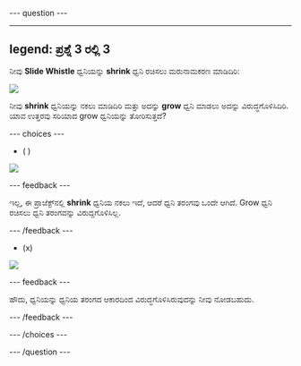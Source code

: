 --- question ---

---
legend: ಪ್ರಶ್ನೆ 3 ರಲ್ಲಿ 3
---

ನೀವು **Slide Whistle** ಧ್ವನಿಯನ್ನು **shrink** ಧ್ವನಿ ರಚಿಸಲು ಮರುನಾಮಕರಣ ಮಾಡಿದಿರಿ:

![](images/just-shrink.png)

ನೀವು **shrink** ಧ್ವನಿಯನ್ನು ನಕಲು ಮಾಡಿದಿರಿ ಮತ್ತು ಅದನ್ನು **grow** ಧ್ವನಿ ಮಾಡಲು ಅದನ್ನು ವಿರುದ್ಧಗೊಳಿಸಿದಿರಿ. ಯಾವ ಉತ್ತರವು ಸರಿಯಾದ grow ಧ್ವನಿಯನ್ನು ತೋರಿಸುತ್ತದೆ?


--- choices ---

- ( )

![](images/grow-shrink-same.png)

 --- feedback ---

 ಇಲ್ಲ, ಈ ಪ್ರಾಜೆಕ್ಟ್‌ನಲ್ಲಿ **shrink** ಧ್ವನಿಯ ನಕಲು ಇದೆ, ಆದರೆ ಧ್ವನಿ ತರಂಗವು ಒಂದೇ ಆಗಿದೆ. Grow ಧ್ವನಿ ರಚಿಸಲು ಧ್ವನಿ ತರಂಗವನ್ನು ವಿರುದ್ದಗೊಳಿಸಿಲ್ಲ.

 --- /feedback ---

- (x)

![](images/grow-shrink-reversed.png)

 --- feedback ---

 ಹೌದು, ಧ್ವನಿಯನ್ನು ಧ್ವನಿಯ ತರಂಗದ ಆಕಾರದಿಂದ ವಿರುದ್ಧಗೊಳಿಸಿರುವುದನ್ನು ನೀವು ನೋಡಬಹುದು.

 --- /feedback ---

--- /choices ---

--- /question ---
